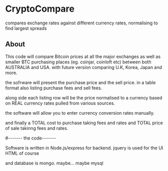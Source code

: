 # CryptoCompare
compares exchange rates against different currency rates, normalising to find largest spreads

## About

This code will compare Bitcoin prices at all the major exchanges as well as smaller BTC purchasing places (eg. coinjar, coinloft etc)
between both AUSTRALIA and USA.
with future version comparing U.K, Korea, Japan and more.

the sofrware will present the purchase price and the sell price. in a table format
also listing purchase fees and sell fees.

along side each listing row will be the price normalised to a currency based on REAL currency rates pulled from various sources.

the software will allow you to enter currency conversion rates manually.

and finally a TOTAL cost to purchase taking fees and rates
and TOTAL price of sale takinng fees and rates.


#------- the code-------

Software is written in Node.js/express for backend.
jquery is used for the UI
HTML of course

and database is mongo. maybe...
maybe mysql

